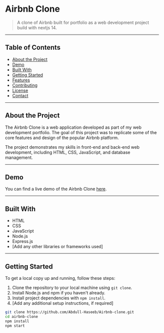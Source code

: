 # Airbnb Clone

> A clone of Airbnb built for portfolio as a web development project build with nextjs 14.

---

## Table of Contents

- [About the Project](#about-the-project)
- [Demo](#demo)
- [Built With](#built-with)
- [Getting Started](#getting-started)
- [Features](#features)
- [Contributing](#contributing)
- [License](#license)
- [Contact](#contact)

---

## About the Project

The Airbnb Clone is a web application developed as part of my web development portfolio. The goal of this project was to replicate some of the core features and design of the popular Airbnb platform.

The project demonstrates my skills in front-end and back-end web development, including HTML, CSS, JavaScript, and database management.

---

## Demo

You can find a live demo of the Airbnb Clone [here](https://github.com/Abdull-Haseeb/Airbnb-clone.git).

---

## Built With

- HTML
- CSS
- JavaScript
- Node.js
- Express.js
- [Add any other libraries or frameworks used]

---

## Getting Started

To get a local copy up and running, follow these steps:

1. Clone the repository to your local machine using `git clone`.
2. Install Node.js and npm if you haven't already.
3. Install project dependencies with `npm install`.
4. [Add any additional setup instructions, if required]

```bash
git clone https://github.com/Abdull-Haseeb/Airbnb-clone.git
cd airbnb-clone
npm install
npm start
```
